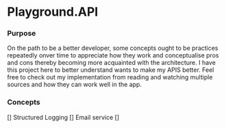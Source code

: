 # Playground.API

### Purpose
On the path to be a better developer, some concepts ought to be practices repeatedly onver time to appreciate how they work and conceptualise pros and cons thereby becoming more acquainted with the architecture. 
I have this project here to better understand wants to make my APIS better. Feel free to check out my implementation from reading and watching multiple sources and how they can work well in the app.

### Concepts
[] Structured Logging
[] Email service
[] 
